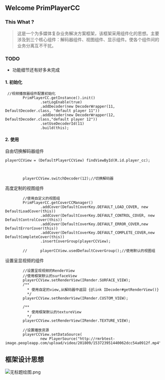 ## Welcome PrimPlayerCC

### This What ?

> 这是一个为多媒体复杂业务解决方案框架，该框架采用组件化的思想。主要涉及到三个核心组件：解码器组件、视图组件、显示组件。使各个组件间的业务分离互不干扰。

### TODO

- 功能细节还有好多未完成

#### 1. 初始化

```
 //视频播放器组件配置初始化
        PrimPlayerCC.getInstance().init()
                .setLogEnable(true)
                .addDecoder(new DecoderWrapper(11, DefaultDecoder.class, "default player 11"))
                .addDecoder(new DecoderWrapper(12, DefaultDecoder.class,"default player 12"))
                .setUseDecoderId(11)
                .build(this);
```

#### 2. 使用

自由切换解码器组件

```
playerCCView = (DefaultPlayerCCView) findViewById(R.id.player_cc);



        playerCCView.switchDecoder(12);//切换解码器
```


高度定制的视图组件

```
        //使用自定义的视图组
        PrimPlayerCC.getCoverCCManager()
                .addCover(DefaultCoverKey.DEFAULT_LOAD_COVER, new DefaultLoadCover(this))
                .addCover(DefaultCoverKey.DEFAULT_CONTROL_COVER, new DefaultControlCover(this))
                .addCover(DefaultCoverKey.DEFAULT_ERROR_COVER,new DefaultErrorCover(this))
                .addCover(DefaultCoverKey.DEFAULT_COMPLETE_COVER,new DefaultCompleteCover(this))
                .insertCoverGroup(playerCCView);

        //      playerCCView.usedDefaultCoverGroup();//使用默认的视图组

```

设置呈显视频的组件

```
        //设置呈现视频的RenderView
        //使用框架默认的surfaceView
        playerCCView.setRenderView(IRender.SURFACE_VIEW);
        /**
          * 使用自定的view,从解码器中返回 {@link IDecoder#getRenderView()}
          */
        playerCCView.setRenderView(IRender.CUSTOM_VIEW);

        /**
          * 使用框架默认的textureView
          */
        playerCCView.setRenderView(IRender.TEXTURE_VIEW);

        //设置播放资源
        playerCCView.setDataSource(
                new PlayerSource("http://rmrbtest-image.peopleapp.com/upload/video/201809/153723951440062dcc54a0912f.mp4"));
```

## 框架设计思想

![无标题绘图.png](https://upload-images.jianshu.io/upload_images/2005932-1a76a26bd023ff48.png?imageMogr2/auto-orient/strip%7CimageView2/2/w/1240)